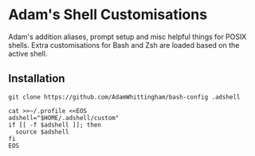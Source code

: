 Adam's Shell Customisations
===========================

Adam's addition aliases, prompt setup and misc helpful things for POSIX shells.
Extra customisations for Bash and Zsh are loaded based on the active shell.

Installation
------------
```
git clone https://github.com/AdamWhittingham/bash-config .adshell

cat >>~/.profile <<EOS
adshell="$HOME/.adshell/custom"
if [[ -f $adshell ]]; then
  source $adshell
fi
EOS
```
